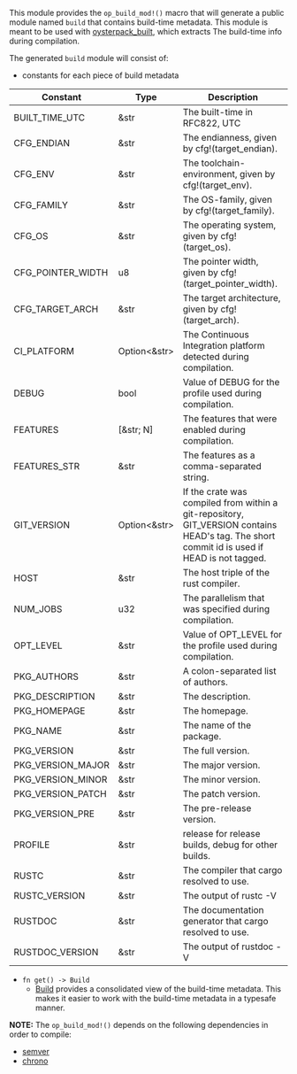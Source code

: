 This module provides the `op_build_mod!()` macro that will generate a
public module named `build` that contains build-time metadata.
This module is meant to be used with [oysterpack_built](https://crates.io/crates/oysterpack_built),
which extracts The build-time info during compilation.

The generated `build` module will consist of:

- constants for each piece of build metadata

Constant | Type | Description
-------- | ---- | -----------
BUILT_TIME_UTC|&str|The built-time in RFC822, UTC
CFG_ENDIAN|&str|The endianness, given by cfg!(target_endian).
CFG_ENV|&str|The toolchain-environment, given by cfg!(target_env).
CFG_FAMILY|&str|The OS-family, given by cfg!(target_family).
CFG_OS|&str|The operating system, given by cfg!(target_os).
CFG_POINTER_WIDTH|u8|The pointer width, given by cfg!(target_pointer_width).
CFG_TARGET_ARCH|&str|The target architecture, given by cfg!(target_arch).
CI_PLATFORM|Option<&str>|The Continuous Integration platform detected during compilation.
DEBUG|bool|Value of DEBUG for the profile used during compilation.
FEATURES|\[&str; N\]|The features that were enabled during compilation.
FEATURES_STR|&str|The features as a comma-separated string.
GIT_VERSION|Option<&str>|If the crate was compiled from within a git-repository, GIT_VERSION contains HEAD's tag. The short commit id is used if HEAD is not tagged.
HOST|&str|The host triple of the rust compiler.
NUM_JOBS|u32|The parallelism that was specified during compilation.
OPT_LEVEL|&str|Value of OPT_LEVEL for the profile used during compilation.
PKG_AUTHORS|&str|A colon-separated list of authors.
PKG_DESCRIPTION|&str|The description.
PKG_HOMEPAGE|&str|The homepage.
PKG_NAME|&str|The name of the package.
PKG_VERSION|&str|The full version.
PKG_VERSION_MAJOR|&str|The major version.
PKG_VERSION_MINOR|&str|The minor version.
PKG_VERSION_PATCH|&str|The patch version.
PKG_VERSION_PRE|&str|The pre-release version.
PROFILE|&str|release for release builds, debug for other builds.
RUSTC|&str|The compiler that cargo resolved to use.
RUSTC_VERSION|&str|The output of rustc -V
RUSTDOC|&str|The documentation generator that cargo resolved to use.
RUSTDOC_VERSION|&str|The output of rustdoc -V
- `fn get() -> Build`
    - [Build](struct.Build.html) provides a consolidated view of the build-time metadata.
      This makes it easier to work with the build-time metadata in a
      typesafe manner.

**NOTE:** The `op_build_mod!()` depends on the following dependencies in order to compile:

- [semver](https://crates.io/crates/semver)
- [chrono](https://crates.io/crates/chrono)




